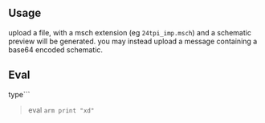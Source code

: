 ## Usage

upload a file, with a msch extension (eg `24tpi_imp.msch`) and a schematic preview will be generated.
you may instead upload a message containing a base64 encoded schematic.

## Eval

type```
>eval ​`​`​`arm
print "xd"
​`​`​`
```for the bot to evaluate your MLOG